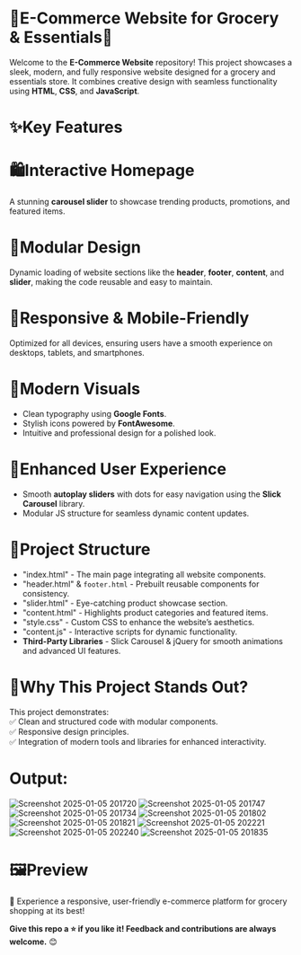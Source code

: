 # 🌟E-Commerce Website for Grocery & Essentials🌟  

Welcome to the **E-Commerce Website** repository! This project showcases a sleek, modern, and fully responsive website designed for a grocery and essentials store. It combines creative design with seamless functionality using **HTML**, **CSS**, and **JavaScript**.  

# ✨Key Features  

# 🛍️Interactive Homepage  
A stunning **carousel slider** to showcase trending products, promotions, and featured items.  

# 🧩Modular Design
Dynamic loading of website sections like the **header**, **footer**, **content**, and **slider**, making the code reusable and easy to maintain.  

# 📱Responsive & Mobile-Friendly  
Optimized for all devices, ensuring users have a smooth experience on desktops, tablets, and smartphones.  

# 🎨Modern Visuals 
- Clean typography using **Google Fonts**.  
- Stylish icons powered by **FontAwesome**.  
- Intuitive and professional design for a polished look.  

# 🚀Enhanced User Experience 
- Smooth **autoplay sliders** with dots for easy navigation using the **Slick Carousel** library.  
- Modular JS structure for seamless dynamic content updates.  

# 📂Project Structure 
- "index.html" - The main page integrating all website components.  
- "header.html" & `footer.html` - Prebuilt reusable components for consistency.  
- "slider.html" - Eye-catching product showcase section.  
- "content.html" - Highlights product categories and featured items.  
- "style.css" - Custom CSS to enhance the website’s aesthetics.  
- "content.js" - Interactive scripts for dynamic functionality.  
- **Third-Party Libraries** - Slick Carousel & jQuery for smooth animations and advanced UI features.  

# 🌟Why This Project Stands Out?  
This project demonstrates:  
✅ Clean and structured code with modular components.  
✅ Responsive design principles.  
✅ Integration of modern tools and libraries for enhanced interactivity.  

# Output:
![Screenshot 2025-01-05 201720](https://github.com/user-attachments/assets/07e08f0d-b52a-494d-a593-70e956a8ed5e)
![Screenshot 2025-01-05 201747](https://github.com/user-attachments/assets/01a94689-10dc-4087-a209-b70e7f58404c)
![Screenshot 2025-01-05 201734](https://github.com/user-attachments/assets/6a85147a-7413-471f-843f-489def1acd9d)
![Screenshot 2025-01-05 201802](https://github.com/user-attachments/assets/b4b97f71-2b58-488a-88f4-691978782326)
![Screenshot 2025-01-05 201821](https://github.com/user-attachments/assets/7fa83504-5da2-471f-9459-b8e006f6c973)
![Screenshot 2025-01-05 202221](https://github.com/user-attachments/assets/08e5b1d0-5964-4c79-b008-dd6f80dfa1e3)
![Screenshot 2025-01-05 202240](https://github.com/user-attachments/assets/78923f83-a58b-45e8-b560-260f81cf7170)
![Screenshot 2025-01-05 201835](https://github.com/user-attachments/assets/46008f37-0448-451b-9e34-3c30e021e751)


# 🖼️Preview  
🚀 Experience a responsive, user-friendly e-commerce platform for grocery shopping at its best!  


**Give this repo a ⭐ if you like it! Feedback and contributions are always welcome.** 😊  
